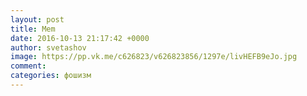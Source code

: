 ```yaml
--- 
layout: post 
title: Mem 
date: 2016-10-13 21:17:42 +0000 
author: svetashov 
image: https://pp.vk.me/c626823/v626823856/1297e/livHEFB9eJo.jpg
comment: 
categories: фошизм
---
```

